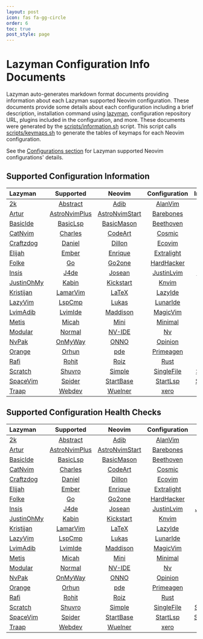```yaml
---
layout: post
icon: fas fa-gg-circle
order: 6
toc: true
post_style: page
---
```


# Lazyman Configuration Info Documents

Lazyman auto-generates markdown format documents providing information
about each Lazyman supported Neovim configuration. These documents provide
some details about each configuration including a brief description,
installation command using [lazyman](https://lazyman.dev/usage),
configuration repository URL, plugins included in the configuration, and more.
These documents were generated by the
[scripts/information.sh](https://lazyman.dev/info/information.html) script.
This script calls [scripts/keymaps.sh](https://lazyman.dev/info/keymaps.html)
to generate the tables of keymaps for each Neovim configuration.

See the [Configurations section](https://lazyman.dev/configurations) for
Lazyman supported Neovim configurations' details.

## Supported Configuration Information

| Lazyman                                                |                          Supported                           |                             Neovim                             |                     Configuration                      |                                            Information |
| :----------------------------------------------------- | :----------------------------------------------------------: | :------------------------------------------------------------: | :----------------------------------------------------: | -----------------------------------------------------: |
| [2k](https://lazyman.dev/info/2k.html)                 |      [Abstract](https://lazyman.dev/info/Abstract.html)      |           [Adib](https://lazyman.dev/info/Adib.html)           |    [AlanVim](https://lazyman.dev/info/AlanVim.html)    |       [Allaman](https://lazyman.dev/info/Allaman.html) |
| [Artur](https://lazyman.dev/info/Artur.html)           | [AstroNvimPlus](https://lazyman.dev/info/AstroNvimPlus.html) | [AstroNvimStart](https://lazyman.dev/info/AstroNvimStart.html) |  [Barebones](https://lazyman.dev/info/Barebones.html)  |           [Basic](https://lazyman.dev/info/Basic.html) |
| [BasicIde](https://lazyman.dev/info/BasicIde.html)     |      [BasicLsp](https://lazyman.dev/info/BasicLsp.html)      |     [BasicMason](https://lazyman.dev/info/BasicMason.html)     |  [Beethoven](https://lazyman.dev/info/Beethoven.html)  |           [Brain](https://lazyman.dev/info/Brain.html) |
| [CatNvim](https://lazyman.dev/info/CatNvim.html)       |       [Charles](https://lazyman.dev/info/Charles.html)       |        [CodeArt](https://lazyman.dev/info/CodeArt.html)        |     [Cosmic](https://lazyman.dev/info/Cosmic.html)     |               [Cpp](https://lazyman.dev/info/Cpp.html) |
| [Craftzdog](https://lazyman.dev/info/Craftzdog.html)   |        [Daniel](https://lazyman.dev/info/Daniel.html)        |         [Dillon](https://lazyman.dev/info/Dillon.html)         |     [Ecovim](https://lazyman.dev/info/Ecovim.html)     |     [Elianiva](https://lazyman.dev/info/Elianiva.html) |
| [Elijah](https://lazyman.dev/info/Elijah.html)         |         [Ember](https://lazyman.dev/info/Ember.html)         |        [Enrique](https://lazyman.dev/info/Enrique.html)        | [Extralight](https://lazyman.dev/info/Extralight.html) |         [Fennel](https://lazyman.dev/info/Fennel.html) |
| [Folke](https://lazyman.dev/info/Folke.html)           |            [Go](https://lazyman.dev/info/Go.html)            |         [Go2one](https://lazyman.dev/info/Go2one.html)         | [HardHacker](https://lazyman.dev/info/HardHacker.html) |         [Heiker](https://lazyman.dev/info/Heiker.html) |
| [Insis](https://lazyman.dev/info/Insis.html)           |          [J4de](https://lazyman.dev/info/J4de.html)          |         [Josean](https://lazyman.dev/info/Josean.html)         | [JustinLvim](https://lazyman.dev/info/JustinLvim.html) | [JustinNvim](https://lazyman.dev/info/JustinNvim.html) |
| [JustinOhMy](https://lazyman.dev/info/JustinOhMy.html) |         [Kabin](https://lazyman.dev/info/Kabin.html)         |      [Kickstart](https://lazyman.dev/info/Kickstart.html)      |      [Knvim](https://lazyman.dev/info/Knvim.html)      |             [Kodo](https://lazyman.dev/info/Kodo.html) |
| [Kristijan](https://lazyman.dev/info/Kristijan.html)   |      [LamarVim](https://lazyman.dev/info/LamarVim.html)      |          [LaTeX](https://lazyman.dev/info/LaTeX.html)          |    [LazyIde](https://lazyman.dev/info/LazyIde.html)    |       [Lazyman](https://lazyman.dev/info/Lazyman.html) |
| [LazyVim](https://lazyman.dev/info/LazyVim.html)       |        [LspCmp](https://lazyman.dev/info/LspCmp.html)        |          [Lukas](https://lazyman.dev/info/Lukas.html)          |   [LunarIde](https://lazyman.dev/info/LunarIde.html)   |     [LunarVim](https://lazyman.dev/info/LunarVim.html) |
| [LvimAdib](https://lazyman.dev/info/LvimAdib.html)     |       [LvimIde](https://lazyman.dev/info/LvimIde.html)       |       [Maddison](https://lazyman.dev/info/Maddison.html)       |   [MagicVim](https://lazyman.dev/info/MagicVim.html)   |         [Magidc](https://lazyman.dev/info/Magidc.html) |
| [Metis](https://lazyman.dev/info/Metis.html)           |         [Micah](https://lazyman.dev/info/Micah.html)         |           [Mini](https://lazyman.dev/info/Mini.html)           |    [Minimal](https://lazyman.dev/info/Minimal.html)    |         [Modern](https://lazyman.dev/info/Modern.html) |
| [Modular](https://lazyman.dev/info/Modular.html)       |        [Normal](https://lazyman.dev/info/Normal.html)        |         [NV-IDE](https://lazyman.dev/info/NV-IDE.html)         |         [Nv](https://lazyman.dev/info/Nv.html)         |         [NvChad](https://lazyman.dev/info/NvChad.html) |
| [NvPak](https://lazyman.dev/info/NvPak.html)           |       [OnMyWay](https://lazyman.dev/info/OnMyWay.html)       |           [ONNO](https://lazyman.dev/info/ONNO.html)           |    [Opinion](https://lazyman.dev/info/Opinion.html)    |       [Optixal](https://lazyman.dev/info/Optixal.html) |
| [Orange](https://lazyman.dev/info/Orange.html)         |         [Orhun](https://lazyman.dev/info/Orhun.html)         |            [pde](https://lazyman.dev/info/pde.html)            |  [Primeagen](https://lazyman.dev/info/Primeagen.html)  |         [Python](https://lazyman.dev/info/Python.html) |
| [Rafi](https://lazyman.dev/info/Rafi.html)             |         [Rohit](https://lazyman.dev/info/Rohit.html)         |           [Roiz](https://lazyman.dev/info/Roiz.html)           |       [Rust](https://lazyman.dev/info/Rust.html)       |       [SaleVim](https://lazyman.dev/info/SaleVim.html) |
| [Scratch](https://lazyman.dev/info/Scratch.html)       |        [Shuvro](https://lazyman.dev/info/Shuvro.html)        |         [Simple](https://lazyman.dev/info/Simple.html)         | [SingleFile](https://lazyman.dev/info/SingleFile.html) | [Slydragonn](https://lazyman.dev/info/Slydragonn.html) |
| [SpaceVim](https://lazyman.dev/info/SpaceVim.html)     |        [Spider](https://lazyman.dev/info/Spider.html)        |      [StartBase](https://lazyman.dev/info/StartBase.html)      |   [StartLsp](https://lazyman.dev/info/StartLsp.html)   | [StartMason](https://lazyman.dev/info/StartMason.html) |
| [Traap](https://lazyman.dev/info/Traap.html)           |        [Webdev](https://lazyman.dev/info/Webdev.html)        |        [Wuelner](https://lazyman.dev/info/Wuelner.html)        |       [xero](https://lazyman.dev/info/xero.html)       |             [Xiao](https://lazyman.dev/info/Xiao.html) |

## Supported Configuration Health Checks

| Lazyman                                                       |                              Supported                              |                                Neovim                                 |                         Configuration                         |                                                        Health |
| :------------------------------------------------------------ | :-----------------------------------------------------------------: | :-------------------------------------------------------------------: | :-----------------------------------------------------------: | ------------------------------------------------------------: |
| [2k](https://lazyman.dev/info/health/2k.html)                 |      [Abstract](https://lazyman.dev/info/health/Abstract.html)      |           [Adib](https://lazyman.dev/info/health/Adib.html)           |    [AlanVim](https://lazyman.dev/info/health/AlanVim.html)    |       [Allaman](https://lazyman.dev/info/health/Allaman.html) |
| [Artur](https://lazyman.dev/info/health/Artur.html)           | [AstroNvimPlus](https://lazyman.dev/info/health/AstroNvimPlus.html) | [AstroNvimStart](https://lazyman.dev/info/health/AstroNvimStart.html) |  [Barebones](https://lazyman.dev/info/health/Barebones.html)  |           [Basic](https://lazyman.dev/info/health/Basic.html) |
| [BasicIde](https://lazyman.dev/info/health/BasicIde.html)     |      [BasicLsp](https://lazyman.dev/info/health/BasicLsp.html)      |     [BasicMason](https://lazyman.dev/info/health/BasicMason.html)     |  [Beethoven](https://lazyman.dev/info/health/Beethoven.html)  |           [Brain](https://lazyman.dev/info/health/Brain.html) |
| [CatNvim](https://lazyman.dev/info/health/CatNvim.html)       |       [Charles](https://lazyman.dev/info/health/Charles.html)       |        [CodeArt](https://lazyman.dev/info/health/CodeArt.html)        |     [Cosmic](https://lazyman.dev/info/health/Cosmic.html)     |               [Cpp](https://lazyman.dev/info/health/Cpp.html) |
| [Craftzdog](https://lazyman.dev/info/health/Craftzdog.html)   |        [Daniel](https://lazyman.dev/info/health/Daniel.html)        |         [Dillon](https://lazyman.dev/info/health/Dillon.html)         |     [Ecovim](https://lazyman.dev/info/health/Ecovim.html)     |     [Elianiva](https://lazyman.dev/info/health/Elianiva.html) |
| [Elijah](https://lazyman.dev/info/health/Elijah.html)         |         [Ember](https://lazyman.dev/info/health/Ember.html)         |        [Enrique](https://lazyman.dev/info/health/Enrique.html)        | [Extralight](https://lazyman.dev/info/health/Extralight.html) |         [Fennel](https://lazyman.dev/info/health/Fennel.html) |
| [Folke](https://lazyman.dev/info/health/Folke.html)           |            [Go](https://lazyman.dev/info/health/Go.html)            |         [Go2one](https://lazyman.dev/info/health/Go2one.html)         | [HardHacker](https://lazyman.dev/info/health/HardHacker.html) |         [Heiker](https://lazyman.dev/info/health/Heiker.html) |
| [Insis](https://lazyman.dev/info/health/Insis.html)           |          [J4de](https://lazyman.dev/info/health/J4de.html)          |         [Josean](https://lazyman.dev/info/health/Josean.html)         | [JustinLvim](https://lazyman.dev/info/health/JustinLvim.html) | [JustinNvim](https://lazyman.dev/info/health/JustinNvim.html) |
| [JustinOhMy](https://lazyman.dev/info/health/JustinOhMy.html) |         [Kabin](https://lazyman.dev/info/health/Kabin.html)         |      [Kickstart](https://lazyman.dev/info/health/Kickstart.html)      |      [Knvim](https://lazyman.dev/info/health/Knvim.html)      |             [Kodo](https://lazyman.dev/info/health/Kodo.html) |
| [Kristijan](https://lazyman.dev/info/health/Kristijan.html)   |      [LamarVim](https://lazyman.dev/info/health/LamarVim.html)      |          [LaTeX](https://lazyman.dev/info/health/LaTeX.html)          |    [LazyIde](https://lazyman.dev/info/health/LazyIde.html)    |       [Lazyman](https://lazyman.dev/info/health/Lazyman.html) |
| [LazyVim](https://lazyman.dev/info/health/LazyVim.html)       |        [LspCmp](https://lazyman.dev/info/health/LspCmp.html)        |          [Lukas](https://lazyman.dev/info/health/Lukas.html)          |   [LunarIde](https://lazyman.dev/info/health/LunarIde.html)   |     [LunarVim](https://lazyman.dev/info/health/LunarVim.html) |
| [LvimAdib](https://lazyman.dev/info/health/LvimAdib.html)     |       [LvimIde](https://lazyman.dev/info/health/LvimIde.html)       |       [Maddison](https://lazyman.dev/info/health/Maddison.html)       |   [MagicVim](https://lazyman.dev/info/health/MagicVim.html)   |         [Magidc](https://lazyman.dev/info/health/Magidc.html) |
| [Metis](https://lazyman.dev/info/health/Metis.html)           |         [Micah](https://lazyman.dev/info/health/Micah.html)         |           [Mini](https://lazyman.dev/info/health/Mini.html)           |    [Minimal](https://lazyman.dev/info/health/Minimal.html)    |         [Modern](https://lazyman.dev/info/health/Modern.html) |
| [Modular](https://lazyman.dev/info/health/Modular.html)       |        [Normal](https://lazyman.dev/info/health/Normal.html)        |         [NV-IDE](https://lazyman.dev/info/health/NV-IDE.html)         |         [Nv](https://lazyman.dev/info/health/Nv.html)         |         [NvChad](https://lazyman.dev/info/health/NvChad.html) |
| [NvPak](https://lazyman.dev/info/health/NvPak.html)           |       [OnMyWay](https://lazyman.dev/info/health/OnMyWay.html)       |           [ONNO](https://lazyman.dev/info/health/ONNO.html)           |    [Opinion](https://lazyman.dev/info/health/Opinion.html)    |       [Optixal](https://lazyman.dev/info/health/Optixal.html) |
| [Orange](https://lazyman.dev/info/health/Orange.html)         |         [Orhun](https://lazyman.dev/info/health/Orhun.html)         |            [pde](https://lazyman.dev/info/health/pde.html)            |  [Primeagen](https://lazyman.dev/info/health/Primeagen.html)  |         [Python](https://lazyman.dev/info/health/Python.html) |
| [Rafi](https://lazyman.dev/info/health/Rafi.html)             |         [Rohit](https://lazyman.dev/info/health/Rohit.html)         |           [Roiz](https://lazyman.dev/info/health/Roiz.html)           |       [Rust](https://lazyman.dev/info/health/Rust.html)       |       [SaleVim](https://lazyman.dev/info/health/SaleVim.html) |
| [Scratch](https://lazyman.dev/info/health/Scratch.html)       |        [Shuvro](https://lazyman.dev/info/health/Shuvro.html)        |         [Simple](https://lazyman.dev/info/health/Simple.html)         | [SingleFile](https://lazyman.dev/info/health/SingleFile.html) | [Slydragonn](https://lazyman.dev/info/health/Slydragonn.html) |
| [SpaceVim](https://lazyman.dev/info/health/SpaceVim.html)     |        [Spider](https://lazyman.dev/info/health/Spider.html)        |      [StartBase](https://lazyman.dev/info/health/StartBase.html)      |   [StartLsp](https://lazyman.dev/info/health/StartLsp.html)   | [StartMason](https://lazyman.dev/info/health/StartMason.html) |
| [Traap](https://lazyman.dev/info/health/Traap.html)           |        [Webdev](https://lazyman.dev/info/health/Webdev.html)        |        [Wuelner](https://lazyman.dev/info/health/Wuelner.html)        |       [xero](https://lazyman.dev/info/health/xero.html)       |             [Xiao](https://lazyman.dev/info/health/Xiao.html) |
